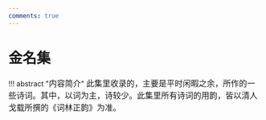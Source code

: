 ```yaml
---
comments: true
---
```


# **金名集**
!!! abstract "<font size=3>内容简介</font>"
    <font size=3>此集里收录的，主要是平时闲暇之余，所作的一些诗词。其中，以词为主，诗较少。此集里所有诗词的用韵，皆以清人戈载所撰的《词林正韵》为准。</font>
